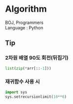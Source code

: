 # Algorithm
BOJ, Programmers \
Language : Python


## Tip

### 2차원 배열 90도 회전(뒤집기)
```python
list(zip(*arr[::-1]))
```

### 재귀함수 사용 시
```python
import sys
sys.setrecursionlimit(10**6)
```